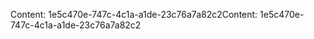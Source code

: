 <span data-ttu-id="7e79e-101">Content: 1e5c470e-747c-4c1a-a1de-23c76a7a82c2</span><span class="sxs-lookup"><span data-stu-id="7e79e-101">Content: 1e5c470e-747c-4c1a-a1de-23c76a7a82c2</span></span>